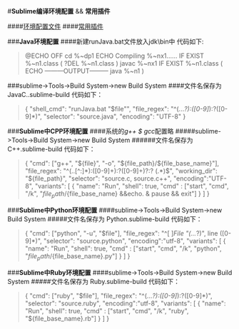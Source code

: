 
#**Sublime编译环境配置** && **常用插件**

####[环境配置文件](https://github.com/Aaron-Lea/sublime-setting)
####[常用插件](https://github.com/Aaron-Lea/sublime-setting/tree/master/plugins)

###**Java环境配置**
####新建runJava.bat文件放入jdk\bin中
代码如下:
>@ECHO OFF 
>cd %~dp1 
>ECHO Compiling %~nx1……
>IF EXIST %~n1.class ( 
>?DEL %~n1.class 
>) 
>javac %~nx1 
>IF EXIST %~n1.class ( 
>ECHO ———OUTPUT———
>java %~n1 
>)

###sublime->Tools->Build System->new Build System
####文件名保存为JavaC..sublime-build 
代码如下：
>{
>  "shell_cmd": "runJava.bat \"$file\"",
>  "file_regex": "^(...*?):([0-9]*):?([0-9]*)",
>  "selector": "source.java",
>  "encoding": "UTF-8"
>}

###**Sublime中CPP环境配置**
####系统的*g++ $ gcc*配置略
#####sublime->Tools->Build System->new Build System
######文件名保存为C++.sublime-build
代码如下：
>{
>    "cmd": ["g++", "${file}", "-o", "${file_path}/${file_base_name}"],
>    "file_regex": "^(..[^:]*):([0-9]+):?([0-9]+)?:? (.*)$",
>    "working_dir": "${file_path}",
>    "selector": "source.c, source.c++",
>    "encoding":"UTF-8",
>    "variants":
>    [
>       {
>            "name": "Run", 
>            "shell": true,
>            "cmd" : ["start", "cmd", "/k", "${file_path}/${file_base_name} &&echo. & pause && exit"] 
>        }
>    ]
>}

###**Sublime中Python环境配置**
####sublime->Tools->Build System->new Build System
#####文件名保存为 Python.sublime-build 
代码如下：
>{
>    "cmd": ["python", "-u", "$file"],
>    "file_regex": "^[ ]*File \"(...*?)\", line ([0-9]*)",
>    "selector": "source.python",
>   "encoding":"utf-8",
>    "variants": 
>    [
>        {
>            "name": "Run", 
>            "shell": true,
>            "cmd" : ["start", "cmd", "/k", "python", "${file_path}/${file_base_name}.py"] 
>        }
>    ]
>}

###**Sublime中Ruby环境配置**
####sublime->Tools->Build System->new Build System
#####文件名保存为 Ruby.sublime-build 
代码如下：
>{
>    "cmd": ["ruby", "$file"],
>    "file_regex": "^(...*?):([0-9]*):?([0-9]*)",
>    "selector": "source.ruby",
>    "encoding":"utf-8",
>    "variants": 
>    [
>        {
>            "name": "Run", 
>            "shell": true,
>            "cmd" : ["start", "cmd", "/k", "ruby", "${file_base_name}.rb"] 
>        }
>    ]
>}
